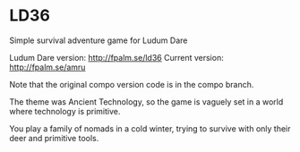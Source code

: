 # LD36
Simple survival adventure game for Ludum Dare

Ludum Dare version: http://fpalm.se/ld36
Current version: http://fpalm.se/amru

Note that the original compo version code is in the compo branch.

The theme was Ancient Technology, so the game is vaguely set in a world where technology is primitive.

You play a family of nomads in a cold winter, trying to survive with only their deer and primitive tools.

